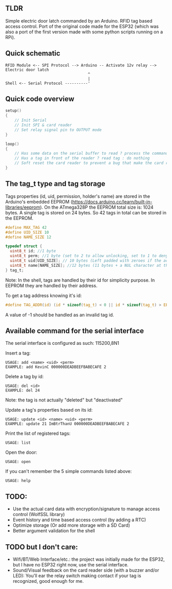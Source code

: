## TLDR

Simple electric door latch commanded by an Arduino. RFID tag based access control.
Port of the original code made for the ESP32 (which was also a port of the first version made with some python scripts running on a RPi).

## Quick schematic

```
RFID Module <-- SPI Protocol --> Arduino -- Activate 12v relay --> Electric door latch
                                    ^
                                    |
Shell <-- Serial Protocol ----------'
```

## Quick code overview

```c
setup()
{
    // Init Serial
    // Init SPI & card reader
    // Set relay signal pin to OUTPUT mode
}

loop()
{
    // Has some data on the serial buffer to read ? process the command : do nothing
    // Has a tag in front of the reader ? read tag : do nothing
    // Soft reset the card reader to prevent a bug that make the card reader unresponsive after a moment
}
```

## The tag_t type and tag storage

Tags properties (id, uid, permission, holder's name) are stored in the Arduino's embedded EEPROM (https://docs.arduino.cc/learn/built-in-libraries/eeprom).
On the ATmega328P the EEPROM total size is: 1024 bytes.
A single tag is stored on 24 bytes.
So 42 tags in total can be stored in the EEPROM.

```c
#define MAX_TAG 42
#define UID_SIZE 10
#define NAME_SIZE 12

typedef struct {
  uint8_t id; //1 byte
  uint8_t perm; //1 byte (set to 2 to allow unlocking, set to 1 to deny unlocking, set to 0 to mark this tag's memory space as "free")
  uint8_t uid[UID_SIZE]; // 10 bytes (Left padded with zeroes if the actual MFRC522::Uid::size is less than 10 bytes)
  uint8_t name[NAME_SIZE]; //12 bytes (11 bytes + a NUL character at the end)
} tag_t;
```

Note: In the shell, tags are handled by their id for simplicity purpose.
In EEPROM they are handled by their address.

To get a tag address knowing it's id:
```c
#define TAG_ADDR(id) (id * sizeof(tag_t) < 0 || id * sizeof(tag_t) > EEPROM.length() ? -1 : id * sizeof(tag_t))
```
A value of -1 should be handled as an invalid tag id.


## Available command for the serial interface

The serial interface is configured as such: 115200,8N1

Insert a tag:
```
USAGE: add <name> <uid> <perm>
EXAMPLE: add KevinC 000000DEADBEEFBABECAFE 2
```

Delete a tag by id:
```
USAGE: del <id>
EXAMPLE: del 24
```
Note: the tag is not actually "deleted" but "deactivated"


Update a tag's properties based on its id:
```
USAGE: update <id> <name> <uid> <perm>
EXAMPLE: update 21 ImBtrThanU 000000DEADBEEFBABECAFE 2
```

Print the list of registered tags:
```
USAGE: list
```

Open the door:
```
USAGE: open
```

If you can't remember the 5 simple commands listed above:
```
USAGE: help
```

## TODO:
- Use the actual card data with encryption/signature to manage access control (WolfSSL library)
- Event history and time based access control (by adding a RTC)
- Optimize storage (Or add more storage with a SD Card)
- Better argument validation for the shell

## TODO but I don't care:
- Wifi/BT/Web Interface/etc.: the project was initially made for the ESP32, but I have no ESP32 right now, use the serial interface.
- Sound/Visual feedback on the card reader side (with a buzzer and/or LED): You'll ear the relay switch making contact if your tag is recognized, good enough for me.




